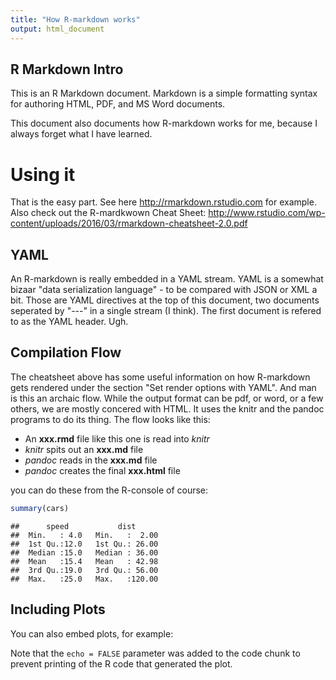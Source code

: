 ```yaml
---
title: "How R-markdown works"
output: html_document
---
```


## R Markdown Intro

This is an R Markdown document. Markdown is a simple formatting syntax for authoring HTML, PDF, and MS Word documents.

This document also documents how R-markdown works for me, because I always forget what I have learned.

# Using it
That is the easy part. See here <http://rmarkdown.rstudio.com> for example.
Also check out the R-mardkwown Cheat Sheet: <http://www.rstudio.com/wp-content/uploads/2016/03/rmarkdown-cheatsheet-2.0.pdf>

## YAML
An R-markdown is really embedded in a YAML stream. YAML is a somewhat bizaar "data serialization language" - to be compared with JSON or XML a bit. Those are YAML directives at the top of this document, two documents seperated by "---" in a single stream (I think). The first document is refered to as the YAML header. Ugh.

## Compilation Flow
The cheatsheet above has some useful information on how R-markdown gets rendered under the section "Set render options with YAML". And man is this an archaic flow. While the output format can be pdf, or word, or a few others, we are mostly concered with HTML. It uses the knitr and the pandoc programs to do its thing. The flow looks like this:

 - An **xxx.rmd** file like this one is read into *knitr*
 - *knitr* spits out an **xxx.md** file
 - *pandoc* reads in the **xxx.md** file
 - *pandoc* creates the final **xxx.html** file
 
 you can do these from the R-console of course:
 




```r
summary(cars)
```

```
##      speed           dist       
##  Min.   : 4.0   Min.   :  2.00  
##  1st Qu.:12.0   1st Qu.: 26.00  
##  Median :15.0   Median : 36.00  
##  Mean   :15.4   Mean   : 42.98  
##  3rd Qu.:19.0   3rd Qu.: 56.00  
##  Max.   :25.0   Max.   :120.00
```

## Including Plots

You can also embed plots, for example:

Note that the `echo = FALSE` parameter was added to the code chunk to prevent printing of the R code that generated the plot.
